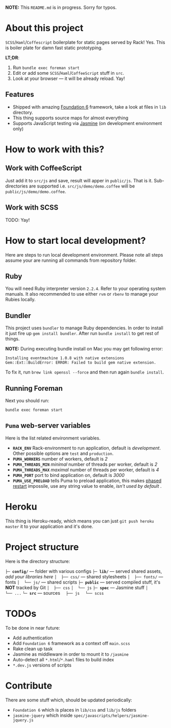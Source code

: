 **NOTE:** This `README.md` is in progress. Sorry for typos.


# About this project
`SCSS`/`Haml`/`Coffescript` boilerplate for static pages served by Rack!
Yes. This is boiler plate for damn fast static prototyping.

**LT;DR**:
1. Run `bundle exec foreman start`
2. Edit or add some `SCSS`/`Haml`/`CoffeeScript` stuff in `src`.
3. Look at your browser — it will be already reload. Yay!

## Features
- Shipped with amazing [Foundation 6](http://foundation.zurb.com/) framework, take a look at files in `lib` directory.
- This thing supports source maps for almost everything
- Supports JavaScript testing via [Jasmine](jasmine.github.io) (on development environment only)


# How to work with this?

## Work with CoffeeScript
Just add it to `src/js` and save, result will apper in `public/js`. That is it. Sub-directories are supported i.e. `src/js/demo/demo.coffee` will be `public/js/demo/demo.coffee`.

## Work with SCSS
TODO: Yay!


# How to start local development?
Here are steps to run local development environment.
Please note all steps assume your are running all commands from repository folder.

## Ruby
You will need Ruby interpreter version `2.2.4`. Refer to your operating system manuals. It also recommended to use either `rvm` or `rbenv` to manage your Rubies locally.

##  Bundler
This project uses `bundler` to manage Ruby dependencies.
In order to install it just fire up `gem install bundler`. After run `bundle install` to get rest of things.

**NOTE:** During executing bundle install on Mac you may get following error:
```
Installing eventmachine 1.0.8 with native extensions
Gem::Ext::BuildError: ERROR: Failed to build gem native extension.
```
To fix it, run `brew link openssl --force` and then run again `bundle install`.

## Running Foreman
Next you should run:
```
bundle exec foreman start
```

## `Puma` web-server variables
Here is the list related environment variables.

- **`RACK_ENV`** Rack-environment to run application, default is *development*. Other possible options are `test` and `production`.
- **`PUMA_WORKERS`** number of workers, default is *2*
- **`PUMA_THREADS_MIN`** *minimal* number of threads per worker, default is *2*
- **`PUMA_THREADS_MAX`** *maximal* number of threads per worker, default is *4*
- **`PUMA_PORT`** port to bind application on, default is *3000*
- **`PUMA_USE_PRELOAD`** tells Puma to preload application, this makes [phased restart](https://github.com/puma/puma#normal-vs-hot-vs-phased-restart) impossile, use any string value to enable, *isn't used by default* .

# Heroku
This thing is Heroku-ready, which means you can just `git push heroku master` it to your application and it's done.

# Project structure
Here is the directory structure:

**`├─ config/`** — folder with various configs
**`├─ lib/`** — served shared assets, *add your libraries here*
`│  ├── css/` — shared stylesheets
`│  ├── fonts/` — fonts
`│  └── js/` — shared scripts
**`├─ public`** — served compiled stuff, it's **NOT** tracked by Git
`│  ├── css`
`│  └── js`
**`├─ spec`** — Jasmine stuff
`│      └── ...`
**`└─ src`** — sources
`  ├── js`
`  └── scss`


# TODOs
To be done in near future:
- Add authentication
- Add `Foundation 6` framework as a context off `main.scss`
- Rake clean up task
- Jasmine as middleware in order to mount it to `/jasmine`
- Auto-detect all `*.html`/`*.haml` files to build index
- `*.dev.js` versions of scripts


# Contribute
There are some stuff which, should be updated periodically:
- `Foundation 6` which is places in `lib/css` and `lib/js` folders
- `jasmine-jquery` which inside `spec/javascripts/helpers/jasmine-jquery.js`

